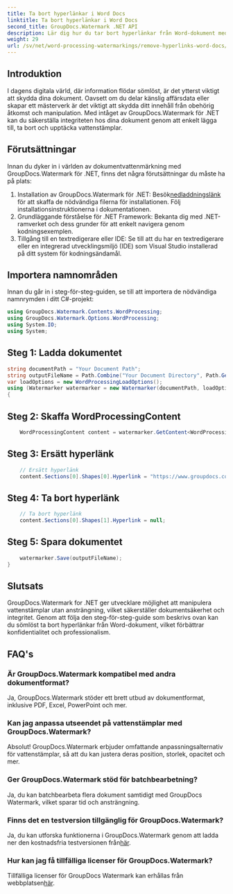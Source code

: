```yaml
---
title: Ta bort hyperlänkar i Word Docs
linktitle: Ta bort hyperlänkar i Word Docs
second_title: GroupDocs.Watermark .NET API
description: Lär dig hur du tar bort hyperlänkar från Word-dokument med GroupDocs.Watermark for .NET. Förbättra dokumentsäkerheten utan ansträngning.
weight: 29
url: /sv/net/word-processing-watermarkings/remove-hyperlinks-word-docs/
---
```

## Introduktion
I dagens digitala värld, där information flödar sömlöst, är det ytterst viktigt att skydda dina dokument. Oavsett om du delar känslig affärsdata eller skapar ett mästerverk är det viktigt att skydda ditt innehåll från obehörig åtkomst och manipulation. Med intåget av GroupDocs.Watermark för .NET kan du säkerställa integriteten hos dina dokument genom att enkelt lägga till, ta bort och upptäcka vattenstämplar.
## Förutsättningar
Innan du dyker in i världen av dokumentvattenmärkning med GroupDocs.Watermark för .NET, finns det några förutsättningar du måste ha på plats:
1.  Installation av GroupDocs.Watermark för .NET: Besök[nedladdningslänk](https://releases.groupdocs.com/Watermark/net/) för att skaffa de nödvändiga filerna för installationen. Följ installationsinstruktionerna i dokumentationen.
2. Grundläggande förståelse för .NET Framework: Bekanta dig med .NET-ramverket och dess grunder för att enkelt navigera genom kodningsexemplen.
3. Tillgång till en textredigerare eller IDE: Se till att du har en textredigerare eller en integrerad utvecklingsmiljö (IDE) som Visual Studio installerad på ditt system för kodningsändamål.

## Importera namnområden
Innan du går in i steg-för-steg-guiden, se till att importera de nödvändiga namnrymden i ditt C#-projekt:
```csharp
using GroupDocs.Watermark.Contents.WordProcessing;
using GroupDocs.Watermark.Options.WordProcessing;
using System.IO;
using System;
```
## Steg 1: Ladda dokumentet
```csharp
string documentPath = "Your Document Path";
string outputFileName = Path.Combine("Your Document Directory", Path.GetFileName(documentPath));
var loadOptions = new WordProcessingLoadOptions();
using (Watermarker watermarker = new Watermarker(documentPath, loadOptions))
{
```
## Steg 2: Skaffa WordProcessingContent
```csharp
    WordProcessingContent content = watermarker.GetContent<WordProcessingContent>();
```
## Steg 3: Ersätt hyperlänk
```csharp
    // Ersätt hyperlänk
    content.Sections[0].Shapes[0].Hyperlink = "https://www.groupdocs.com/”;
```
## Steg 4: Ta bort hyperlänk
```csharp
    // Ta bort hyperlänk
    content.Sections[0].Shapes[1].Hyperlink = null;
```
## Steg 5: Spara dokumentet
```csharp
    watermarker.Save(outputFileName);
}
```

## Slutsats
GroupDocs.Watermark for .NET ger utvecklare möjlighet att manipulera vattenstämplar utan ansträngning, vilket säkerställer dokumentsäkerhet och integritet. Genom att följa den steg-för-steg-guide som beskrivs ovan kan du sömlöst ta bort hyperlänkar från Word-dokument, vilket förbättrar konfidentialitet och professionalism.
## FAQ's
### Är GroupDocs.Watermark kompatibel med andra dokumentformat?
Ja, GroupDocs.Watermark stöder ett brett utbud av dokumentformat, inklusive PDF, Excel, PowerPoint och mer.
### Kan jag anpassa utseendet på vattenstämplar med GroupDocs.Watermark?
Absolut! GroupDocs.Watermark erbjuder omfattande anpassningsalternativ för vattenstämplar, så att du kan justera deras position, storlek, opacitet och mer.
### Ger GroupDocs.Watermark stöd för batchbearbetning?
Ja, du kan batchbearbeta flera dokument samtidigt med GroupDocs Watermark, vilket sparar tid och ansträngning.
### Finns det en testversion tillgänglig för GroupDocs.Watermark?
 Ja, du kan utforska funktionerna i GroupDocs.Watermark genom att ladda ner den kostnadsfria testversionen från[här](https://releases.groupdocs.com/).
### Hur kan jag få tillfälliga licenser för GroupDocs.Watermark?
 Tillfälliga licenser för GroupDocs Watermark kan erhållas från webbplatsen[här](https://purchase.groupdocs.com/temporary-license/).